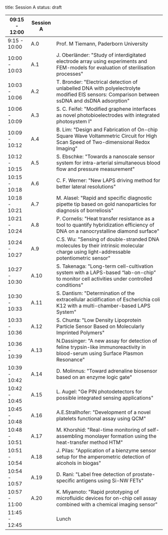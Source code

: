 title: Session A
status: draft


|      09:15 - 12:00    |        **Session A**  |   |                   
|------------|----------------------------------|---------|
|9:15 - 10:00 |A.0|  Prof. M Tiemann, Paderborn University  |
|10:00 - 10:03 | A.1 |J. Oberländer: "Study of interdigitated electrode array using experiments and FEM-models for evaluation of sterilisation processes"|
|10:03 - 10:06 | A.2 |T. Bronder: "Electrical detection of unlabelled DNA with polyelectrolyte modified EIS sensors: Comparison between ssDNA and dsDNA adsorption"|
|10:06 - 10:09 | A.3 |S. C. Feifel: "Modified graphene interfaces as novel photobioelectrodes with integrated photosystem I"|
|10:09 - 10:12 | A.4 |B. Lim: "Design and Fabrication of On-chip Square Wave Voltammetric Circuit for High Scan Speed of Two-dimensional Redox Imaging"|
|10:12 - 10:15 | A.5 |S. Ebschke: "Towards a nanoscale sensor system for intra-arterial simultaneous blood flow and pressure measurement"|
|10:15 - 10:18 | A.6 |C. F. Werner: "New LAPS driving method for better lateral resolutions"|
|10:18 - 10:21 | A.7 |M. Alasel: "Rapid and specific diagnostic pipette tip based on gold nanoparticles for diagnosis of borreliosis"|
|10:21 - 10:24 | A.8 |P. Cornelis: "Heat transfer resistance as a tool to quantify hybridization efficiency of DNA on a nanocrystalline diamond surface"|
|10:24 - 10:27 | A.9 |C.S. Wu: "Sensing of double-stranded DNA molecules by their intrinsic molecular charge using light-addressable potentiometric sensor"|
|10:27 - 10:30 | A.10 |S. Takenaga: "Long-term cell-cultivation system with a LAPS-based “lab-on-chip” to monitor cell activities under controlled conditions"|
|10:30 - 10:33 | A.11 |S. Dantism: "Determination of the extracellular acidification of Escherichia coli K12 with a multi-chamber-based LAPS System"|
|10:33 - 10:36 | A.12 |S. Chunta: "Low Density Lipoprotein Particle Sensor Based on Molecularly Imprinted Polymers"|
|10:36 - 10:39 | A.13 |N.Dassinger: "A new assay for detection of feline trypsin-like immunoreactivity in blood-serum using Surface Plasmon Resonance"|
|10:39 - 10:42 | A.14 |D. Molinnus: "Toward adrenaline biosensor based on an enzyme logic gate"|
|10:42 - 10:45 | A.15 |L. Augel: "Ge PIN photodetectors for possible integrated sensing applications"|
|10:45 - 10:48 | A.16 |A.E.Strallhofer: "Development of a novel platelets functional assay using QCM"|
|10:48 - 10:51 | A.17 |M. Khorshid: "Real-time monitoring of self-assembling monolayer formation using the heat-transfer method HTM"|
|10:51 - 10:54 | A.18 |J. Pilas: "Application of a bienzyme sensor setup for the amperometric detection of alcohols in biogas"|
|10:54 - 10:57 | A.19 |D. Rani: "Label free detection of prostate-specific antigens using Si-NW FETs"|
|10:57 - 11:00 | A.20 |K. Miyamoto: "Rapid prototyping of microfluidic devices for on-chip cell assay combined with a chemical imaging sensor"|
|11:45 - 12:45 |   |Lunch            |
